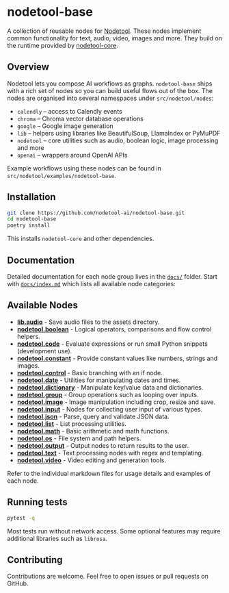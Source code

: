 # nodetool-base

A collection of reusable nodes for [Nodetool](https://github.com/nodetool-ai/nodetool). These nodes implement common functionality for text, audio, video, images and more. They build on the runtime provided by [nodetool-core](https://github.com/nodetool-ai/nodetool-core).

## Overview

Nodetool lets you compose AI workflows as graphs. `nodetool-base` ships with a rich set of nodes so you can build useful flows out of the box. The nodes are organised into several namespaces under `src/nodetool/nodes`:

- `calendly` – access to Calendly events
- `chroma` – Chroma vector database operations
- `google` – Google image generation
- `lib` – helpers using libraries like BeautifulSoup, LlamaIndex or PyMuPDF
- `nodetool` – core utilities such as audio, boolean logic, image processing and more
- `openai` – wrappers around OpenAI APIs

Example workflows using these nodes can be found in `src/nodetool/examples/nodetool-base`.

## Installation

```bash
git clone https://github.com/nodetool-ai/nodetool-base.git
cd nodetool-base
poetry install
```

This installs `nodetool-core` and other dependencies.

## Documentation

Detailed documentation for each node group lives in the [`docs/`](docs) folder. Start with [`docs/index.md`](docs/index.md) which lists all available node categories:

## Available Nodes

- **[lib.audio](nodetool_audio.md)** - Save audio files to the assets directory.
- **[nodetool.boolean](nodetool_boolean.md)** - Logical operators, comparisons and flow control helpers.
- **[nodetool.code](nodetool_code.md)** - Evaluate expressions or run small Python snippets (development use).
- **[nodetool.constant](nodetool_constant.md)** - Provide constant values like numbers, strings and images.
- **[nodetool.control](nodetool_control.md)** - Basic branching with an if node.
- **[nodetool.date](nodetool_date.md)** - Utilities for manipulating dates and times.
- **[nodetool.dictionary](nodetool_dictionary.md)** - Manipulate key/value data and dictionaries.
- **[nodetool.group](nodetool_group.md)** - Group operations such as looping over inputs.
- **[nodetool.image](nodetool_image.md)** - Image manipulation including crop, resize and save.
- **[nodetool.input](nodetool_input.md)** - Nodes for collecting user input of various types.
- **[nodetool.json](nodetool_json.md)** - Parse, query and validate JSON data.
- **[nodetool.list](nodetool_list.md)** - List processing utilities.
- **[nodetool.math](nodetool_math.md)** - Basic arithmetic and math functions.
- **[nodetool.os](nodetool_os.md)** - File system and path helpers.
- **[nodetool.output](nodetool_output.md)** - Output nodes to return results to the user.
- **[nodetool.text](nodetool_text.md)** - Text processing nodes with regex and templating.
- **[nodetool.video](nodetool_video.md)** - Video editing and generation tools.

Refer to the individual markdown files for usage details and examples of each node.

## Running tests

```bash
pytest -q
```

Most tests run without network access. Some optional features may require additional libraries such as `librosa`.

## Contributing

Contributions are welcome. Feel free to open issues or pull requests on GitHub.

